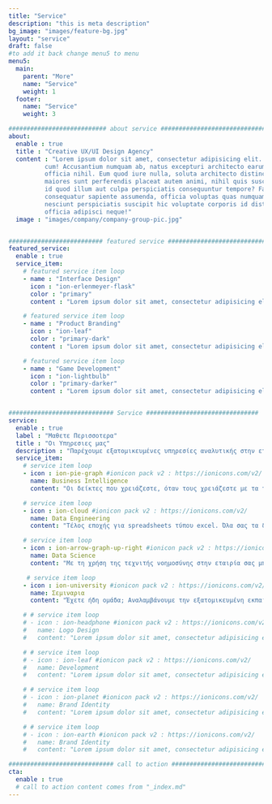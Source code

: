 ```yaml
---
title: "Service"
description: "this is meta description"
bg_image: "images/feature-bg.jpg"
layout: "service"
draft: false
#to add it back change menu5 to menu
menu5:
  main:
    parent: "More"
    name: "Service"
    weight: 1
  footer:
    name: "Service"
    weight: 3

########################### about service #############################
about:
  enable : true
  title : "Creative UX/UI Design Agency"
  content : "Lorem ipsum dolor sit amet, consectetur adipisicing elit. Voluptate soluta corporis odit, optio
          cum! Accusantium numquam ab, natus excepturi architecto earum ipsa aliquam, illum, omnis rerum, eveniet
          officia nihil. Eum quod iure nulla, soluta architecto distinctio. Nesciunt odio ullam expedita, neque fugit
          maiores sunt perferendis placeat autem animi, nihil quis suscipit quibusdam ut reiciendis doloribus natus nemo
          id quod illum aut culpa perspiciatis consequuntur tempore? Facilis nam vitae iure quisquam eius harum
          consequatur sapiente assumenda, officia voluptas quas numquam placeat, alias molestias nisi laudantium
          nesciunt perspiciatis suscipit hic voluptate corporis id distinctio earum. Dolor reprehenderit fuga dolore
          officia adipisci neque!"
  image : "images/company/company-group-pic.jpg"


########################## featured service ############################
featured_service:
  enable : true
  service_item:
    # featured service item loop
    - name : "Interface Design"
      icon : "ion-erlenmeyer-flask"
      color : "primary"
      content : "Lorem ipsum dolor sit amet, consectetur adipisicing elit. Saepe enim impedit repudiandae omnis est temporibus."

    # featured service item loop
    - name : "Product Branding"
      icon : "ion-leaf"
      color : "primary-dark"
      content : "Lorem ipsum dolor sit amet, consectetur adipisicing elit. Saepe enim impedit repudiandae omnis est temporibus."

    # featured service item loop
    - name : "Game Development"
      icon : "ion-lightbulb"
      color : "primary-darker"
      content : "Lorem ipsum dolor sit amet, consectetur adipisicing elit. Saepe enim impedit repudiandae omnis est temporibus."


############################# Service ###############################
service:
  enable : true
  label : "Μαθετε Περισσοτερα"
  title : "Οι Υπηρεσιες μας"
  description : "Παρέχουμε εξατομικευμένες υπηρεσίες αναλυτικής στην εταιρία σας, ώστε να σας βοηθήσουμε να λάβετε καλύτερες αποφάσεις να να μεγιστοποιήσετε το κερδος σας"
  service_item:
    # service item loop
    - icon : ion-pie-graph #ionicon pack v2 : https://ionicons.com/v2/
      name: Business Intelligence
      content: "Οι δείκτες που χρειάζεστε, όταν τους χρειάζεστε με τα τελευταία διαδραστικά dashboards"

    # service item loop
    - icon : ion-cloud #ionicon pack v2 : https://ionicons.com/v2/
      name: Data Engineering 
      content: "Τέλος εποχής για spreadsheets τύπου excel. Όλα σας τα δεδομένα σε ένα μέρος, με ασφάλεια στο cloud"

    # service item loop
    - icon : ion-arrow-graph-up-right #ionicon pack v2 : https://ionicons.com/v2/
      name: Data Science
      content: "Με τη χρήση της τεχνιτής νοημοσύνης στην εταιρία σας μπορείτε να προετοιμαστείτε για το μέλλον σήμερα"

     # service item loop
    - icon : ion-university #ionicon pack v2 : https://ionicons.com/v2/
      name: Σεμιναρια
      content: "Έχετε ήδη ομάδα; Αναλαμβάνουμε την εξατομικευμένη εκπαίδευση του προσωπικού σας για οποιοδήποτε θέμα αναλυτικής"

    # # service item loop
    # - icon : ion-headphone #ionicon pack v2 : https://ionicons.com/v2/
    #   name: Logo Design
    #   content: "Lorem ipsum dolor sit amet, consectetur adipisicing elit, sed do eiusmod tempor incididunt ut"

    # # service item loop
    # - icon : ion-leaf #ionicon pack v2 : https://ionicons.com/v2/
    #   name: Development
    #   content: "Lorem ipsum dolor sit amet, consectetur adipisicing elit, sed do eiusmod tempor incididunt ut"

    # # service item loop
    # - icon : ion-planet #ionicon pack v2 : https://ionicons.com/v2/
    #   name: Brand Identity
    #   content: "Lorem ipsum dolor sit amet, consectetur adipisicing elit, sed do eiusmod tempor incididunt ut"

    # # service item loop
    # - icon : ion-earth #ionicon pack v2 : https://ionicons.com/v2/
    #   name: Brand Identity
    #   content: "Lorem ipsum dolor sit amet, consectetur adipisicing elit, sed do eiusmod tempor incididunt ut"

############################# call to action #################################
cta:
  enable : true
  # call to action content comes from "_index.md"
---
```

